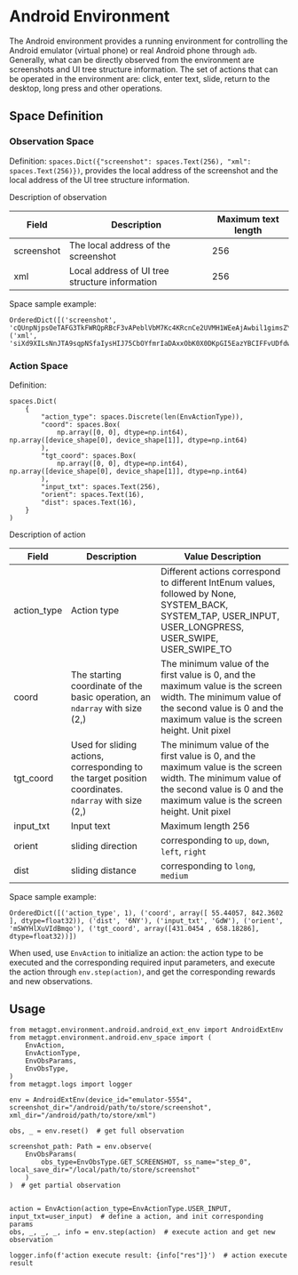 # Android Environment

The Android environment provides a running environment for controlling the Android emulator (virtual phone) or real Android phone through `adb`. Generally, what can be directly observed from the environment are screenshots and UI tree structure information. The set of actions that can be operated in the environment are: click, enter text, slide, return to the desktop, long press and other operations.

## Space Definition

### Observation Space

Definition: `spaces.Dict({"screenshot": spaces.Text(256), "xml": spaces.Text(256)})`, provides the local address of the screenshot and the local address of the UI tree structure information.

Description of observation

| Field      | Description                                    | Maximum text length |
| ---------- | ---------------------------------------------- | ------------------- |
| screenshot | The local address of the screenshot            | 256                 |
| xml        | Local address of UI tree structure information | 256                 |

Space sample example:

```
OrderedDict([('screenshot', 'cQUnpNjpsOeTAFG3TkFWRQpRBcF3vAPeblVbM7Kc4KRcnCe2UVMH1WEeAjAwbil1gimsZYztZBzrfIiYQY820ZEjOgFB'), ('xml', 'siXd9XILsNnJTA9sqpNSfaIysHIJ75CbOYfmrIaDAxxObK0X0DKpGI5EazYBCIFFvUDfdw8ZkHVHhWCSS7AIsD2p7mgu7766pRt37gjhY8cxb')])
```

### Action Space

Definition:

```
spaces.Dict(
    {
        "action_type": spaces.Discrete(len(EnvActionType)),
        "coord": spaces.Box(
            np.array([0, 0], dtype=np.int64), np.array([device_shape[0], device_shape[1]], dtype=np.int64)
        ),
        "tgt_coord": spaces.Box(
            np.array([0, 0], dtype=np.int64), np.array([device_shape[0], device_shape[1]], dtype=np.int64)
        ),
        "input_txt": spaces.Text(256),
        "orient": spaces.Text(16),
        "dist": spaces.Text(16),
    }
)
```

Description of action

| Field       | Description                                                                                          | Value Description                                                                                                                                                                       |
| ----------- | ---------------------------------------------------------------------------------------------------- | --------------------------------------------------------------------------------------------------------------------------------------------------------------------------------------- |
| action_type | Action type                                                                                          | Different actions correspond to different IntEnum values, followed by None, SYSTEM_BACK, SYSTEM_TAP, USER_INPUT, USER_LONGPRESS, USER_SWIPE, USER_SWIPE_TO                              |
| coord       | The starting coordinate of the basic operation, an `ndarray` with size (2,)                          | The minimum value of the first value is 0, and the maximum value is the screen width. The minimum value of the second value is 0 and the maximum value is the screen height. Unit pixel |
| tgt_coord   | Used for sliding actions, corresponding to the target position coordinates. `ndarray` with size (2,) | The minimum value of the first value is 0, and the maximum value is the screen width. The minimum value of the second value is 0 and the maximum value is the screen height. Unit pixel |
| input_txt   | Input text                                                                                           | Maximum length 256                                                                                                                                                                      |
| orient      | sliding direction                                                                                    | corresponding to `up`, `down`, `left`, `right`                                                                                                                                          |
| dist        | sliding distance                                                                                     | corresponding to `long`, `medium`                                                                                                                                                       |

Space sample example:

```
OrderedDict([('action_type', 1), ('coord', array([ 55.44057, 842.3602 ], dtype=float32)), ('dist', '6NY'), ('input_txt', 'GdW'), ('orient', 'mSWYHlXuVIdBmqo'), ('tgt_coord', array([431.0454 , 658.18286], dtype=float32))])
```

When used, use `EnvAction` to initialize an action: the action type to be executed and the corresponding required input parameters, and execute the action through `env.step(action)`, and get the corresponding rewards and new observations.

## Usage

```
from metagpt.environment.android.android_ext_env import AndroidExtEnv
from metagpt.environment.android.env_space import (
    EnvAction,
    EnvActionType,
    EnvObsParams,
    EnvObsType,
)
from metagpt.logs import logger

env = AndroidExtEnv(device_id="emulator-5554", screenshot_dir="/android/path/to/store/screenshot", xml_dir="/android/path/to/store/xml")

obs, _ = env.reset()  # get full observation

screenshot_path: Path = env.observe(
    EnvObsParams(
        obs_type=EnvObsType.GET_SCREENSHOT, ss_name="step_0", local_save_dir="/local/path/to/store/screenshot"
    )
)  # get partial observation


action = EnvAction(action_type=EnvActionType.USER_INPUT, input_txt=user_input)  # define a action, and init corresponding params
obs, _, _, _, info = env.step(action)  # execute action and get new observation

logger.info(f'action execute result: {info["res"]}')  # action execute result
```
